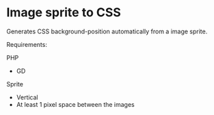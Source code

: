 Image sprite to CSS
=============

Generates CSS background-position automatically from a image sprite.


Requirements:

PHP
- GD

Sprite
- Vertical
- At least 1 pixel space between the images
